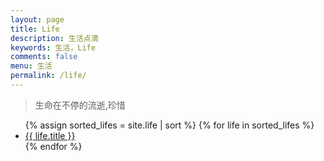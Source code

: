 ```yaml
---
layout: page
title: Life
description: 生活点滴
keywords: 生活，Life
comments: false
menu: 生活
permalink: /life/
---
```


> 生命在不停的流逝,珍惜

<ul class="listing">
{% assign sorted_lifes = site.life | sort %}
{% for life in sorted_lifes %}
<li class="listing-item"><a href="{{ life.url }}">{{ life.title }}</a>
</li>
{% endfor %}
</ul>

